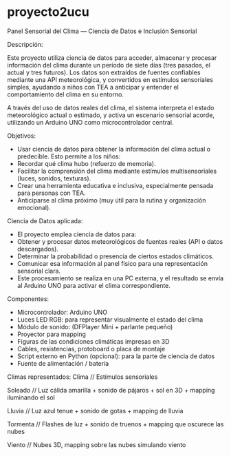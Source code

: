# proyecto2ucu
Panel Sensorial del Clima — Ciencia de Datos e Inclusión Sensorial

Descripción:

Este proyecto utiliza ciencia de datos para acceder, almacenar y procesar información del clima durante un período de siete días (tres pasados, el actual y tres futuros). Los datos son extraídos de fuentes confiables mediante una API meteorológica, y convertidos en estímulos sensoriales simples, ayudando a niños con TEA a anticipar y entender el comportamiento del clima en su entorno.

A través del uso de datos reales del clima, el sistema interpreta el estado meteorológico actual o estimado, y activa un escenario sensorial acorde, utilizando un Arduino UNO como microcontrolador central.

Objetivos:
- Usar ciencia de datos para obtener la información del clima actual o predecible.
Esto permite a los niños:
- Recordar qué clima hubo (refuerzo de memoria).
- Facilitar la comprensión del clima mediante estímulos multisensoriales (luces, sonidos, texturas).
- Crear una herramienta educativa e inclusiva, especialmente pensada para personas con TEA.
- Anticiparse al clima próximo (muy útil para la rutina y organización emocional).

Ciencia de Datos aplicada:
- El proyecto emplea ciencia de datos para:
- Obtener y procesar datos meteorológicos de fuentes reales (API o datos descargados).
- Determinar la probabilidad o presencia de ciertos estados climáticos.
- Comunicar esa información al panel físico para una representación sensorial clara.
- Este procesamiento se realiza en una PC externa, y el resultado se envía al Arduino UNO para activar el clima correspondiente.

Componentes:
- Microcontrolador: Arduino UNO
- Luces LED RGB: para representar visualmente el estado del clima
- Módulo de sonido: (DFPlayer Mini + parlante pequeño)
- Proyector para mapping
- Figuras de las condiciones climáticas impresas en 3D
- Cables, resistencias, protoboard o placa de montaje
- Script externo en Python (opcional): para la parte de ciencia de datos
- Fuente de alimentación / batería

Climas representados:
Clima	// Estímulos sensoriales

Soleado //	Luz cálida amarilla + sonido de pájaros + sol en 3D + mapping iluminando el sol

Lluvia //	Luz azul tenue + sonido de gotas + mapping de lluvia

Tormenta //	Flashes de luz + sonido de truenos + mapping que oscurece las nubes

Viento // Nubes 3D, mapping sobre las nubes simulando viento




